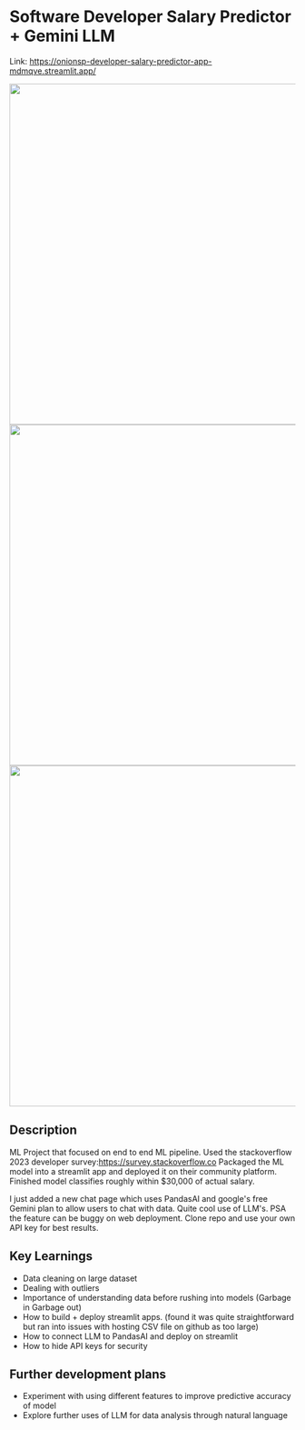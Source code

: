 # Software Developer Salary Predictor + Gemini LLM
Link: https://onionsp-developer-salary-predictor-app-mdmqve.streamlit.app/

<img src="https://github.com/onionsp/Developer-Salary-Predictor/blob/main/Screenshots/Screenshot%202024-07-14%20at%207.53.49%E2%80%AFPM.png" width="600">
<img src="https://github.com/onionsp/Developer-Salary-Predictor/blob/main/Screenshots/Screenshot%202024-07-14%20at%207.53.59%E2%80%AFPM.png" width="600">
<img src="https://github.com/onionsp/Developer-Salary-Predictor/blob/main/Screenshots/Screenshot%202024-07-14%20at%207.54.06%E2%80%AFPM.png" width="600">


## Description

ML Project that focused on end to end ML pipeline. Used the stackoverflow 2023 developer survey:https://survey.stackoverflow.co
Packaged the ML model into a streamlit app and deployed it on their community platform. 
Finished model classifies roughly within $30,000 of actual salary.

I just added a new chat page which uses PandasAI and google's free Gemini plan to allow users to chat with data. Quite cool use of LLM's. 
PSA the feature can be buggy on web deployment. Clone repo and use your own API key for best results.

## Key Learnings
- Data cleaning on large dataset
- Dealing with outliers
- Importance of understanding data before rushing into models (Garbage in Garbage out)
- How to build + deploy streamlit apps. (found it was quite straightforward but ran into issues with hosting CSV file on github as too large)
- How to connect LLM to PandasAI and deploy on streamlit
- How to hide API keys for security
## Further development plans
- Experiment with using different features to improve predictive accuracy of model
- Explore further uses of LLM for data analysis through natural language
